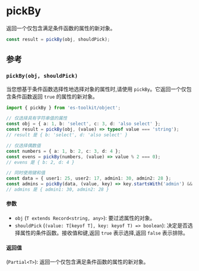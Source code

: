 # pickBy

返回一个仅包含满足条件函数的属性的新对象。

```typescript
const result = pickBy(obj, shouldPick);
```

## 参考

### `pickBy(obj, shouldPick)`

当您想基于条件函数选择性地选择对象的属性时,请使用 `pickBy`。它返回一个仅包含条件函数返回 `true` 的属性的新对象。

```typescript
import { pickBy } from 'es-toolkit/object';

// 仅选择具有字符串值的属性
const obj = { a: 1, b: 'select', c: 3, d: 'also select' };
const result = pickBy(obj, (value) => typeof value === 'string');
// result 是 { b: 'select', d: 'also select' }

// 仅选择偶数值
const numbers = { a: 1, b: 2, c: 3, d: 4 };
const evens = pickBy(numbers, (value) => value % 2 === 0);
// evens 是 { b: 2, d: 4 }

// 同时使用键和值
const data = { user1: 25, user2: 17, admin1: 30, admin2: 28 };
const admins = pickBy(data, (value, key) => key.startsWith('admin') && value > 25);
// admins 是 { admin1: 30, admin2: 28 }
```

#### 参数

- `obj` (`T extends Record<string, any>`): 要过滤属性的对象。
- `shouldPick` (`(value: T[keyof T], key: keyof T) => boolean`): 决定是否选择属性的条件函数。接收值和键,返回 `true` 表示选择,返回 `false` 表示排除。

#### 返回值

(`Partial<T>`): 返回一个仅包含满足条件函数的属性的新对象。
